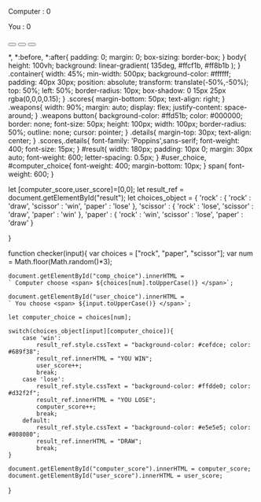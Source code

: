 <title>Rock Paper Scissor Game</title>
<!--Fontawesome-->

<!--Google Font-->


<!--Stylesheet-->



<div class="container">
    <div class="scores">
        <p>Computer :
            <span id="computer_score">0</span>
        </p>
        <p>
            You :
            <span id="user_score">0</span>
        </p>
    </div>
    <div class="weapons">
        <button>
            <i class="far fa-hand-rock"></i>
        </button>
        <button>
            <i class="far fa-hand-paper"></i>
        </button>
        <button>
            <i class="far fa-hand-scissors"></i>
        </button>
    </div>
    <div class="details">
        <p id="user_choice"></p>
        <p id="comp_choice"></p>
        <p id="result"></p>
    </div>
</div>


<!--Script-->






*,
*:before,
*:after{
    padding: 0;
    margin: 0;
    box-sizing: border-box;
}
body{
    height: 100vh;
    background: linear-gradient(
        135deg,
        #ffcf1b,
        #ff8b1b
    );
}
.container{
    width: 45%;
    min-width: 500px;
    background-color: #ffffff;
    padding: 40px 30px;
    position: absolute;
    transform: translate(-50%,-50%);
    top: 50%;
    left: 50%;
    border-radius: 10px;
    box-shadow: 0 15px 25px rgba(0,0,0,0.15);
}
.scores{
    margin-bottom: 50px;
    text-align: right;
}
.weapons{
    width: 90%;
    margin: auto;
    display: flex;
    justify-content: space-around;
}
.weapons button{
    background-color: #ffd51b;
    color: #000000;
    border: none;
    font-size: 50px;
    height: 100px;
    width: 100px;
    border-radius: 50%;
    outline: none;
    cursor: pointer;
}
.details{
    margin-top: 30px;
    text-align: center;
}
.scores,.details{
    font-family: 'Poppins',sans-serif;
    font-weight: 400;
    font-size: 15px;
}
#result{
    width: 180px;
    padding: 10px 0;
    margin: 30px auto;
    font-weight: 600;
    letter-spacing: 0.5px;
}
#user_choice,
#computer_choice{
    font-weight: 400;
    margin-bottom: 10px;
}
span{
    font-weight: 600;
}





let [computer_score,user_score]=[0,0];
let result_ref = document.getElementById("result");
let choices_object = {
    'rock' : {
        'rock' : 'draw',
        'scissor' : 'win',
        'paper' : 'lose'
    },
    'scissor' : {
        'rock' : 'lose',
        'scissor' : 'draw',
        'paper' : 'win'
    },
    'paper' : {
        'rock' : 'win',
        'scissor' : 'lose',
        'paper' : 'draw'
    }

}

function checker(input){
    var choices = ["rock", "paper", "scissor"];
    var num = Math.floor(Math.random()*3);

    document.getElementById("comp_choice").innerHTML =
    ` Computer choose <span> ${choices[num].toUpperCase()} </span>`;

    document.getElementById("user_choice").innerHTML =
    ` You choose <span> ${input.toUpperCase()} </span>`;

    let computer_choice = choices[num];

    switch(choices_object[input][computer_choice]){
        case 'win':
            result_ref.style.cssText = "background-color: #cefdce; color: #689f38";
            result_ref.innerHTML = "YOU WIN";
            user_score++;
            break;
        case 'lose':
            result_ref.style.cssText = "background-color: #ffdde0; color: #d32f2f";
            result_ref.innerHTML = "YOU LOSE";
            computer_score++;
            break;
        default:
            result_ref.style.cssText = "background-color: #e5e5e5; color: #808080";
            result_ref.innerHTML = "DRAW";
            break;
    }

    document.getElementById("computer_score").innerHTML = computer_score;
    document.getElementById("user_score").innerHTML = user_score;
}
